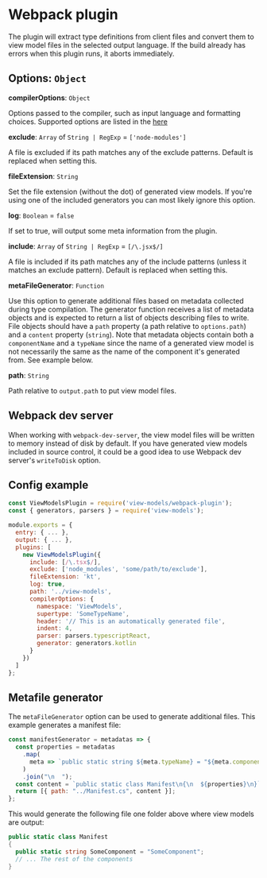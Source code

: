 # Webpack plugin

The plugin will extract type definitions from client files and convert them to view model files in the selected output language. If the build already has errors when this plugin runs, it aborts immediately.

## Options: `Object`

**compilerOptions**: `Object`

Options passed to the compiler, such as input language and formatting choices. Supported options are listed in the [here](https://github.com/asbjornh/viewmodels/blob/master/docs/compiler.md)

**exclude**: `Array` of `String | RegExp` = `['node-modules']`

A file is excluded if its path matches any of the exclude patterns. Default is replaced when setting this.

**fileExtension**: `String`

Set the file extension (without the dot) of generated view models. If you're using one of the included generators you can most likely ignore this option.

**log**: `Boolean` = `false`

If set to true, will output some meta information from the plugin.

**include**: `Array` of `String | RegExp` = `[/\.jsx$/]`

A file is included if its path matches any of the include patterns (unless it matches an exclude pattern). Default is replaced when setting this.

**metaFileGenerator**: `Function`

Use this option to generate additional files based on metadata collected during type compilation. The generator function receives a list of metadata objects and is expected to return a list of objects describing files to write. File objects should have a `path` property (a path relative to `options.path`) and a `content` property (`string`). Note that metadata objects contain both a `componentName` and a `typeName` since the name of a generated view model is not necessarily the same as the name of the component it's generated from. See example below.

**path**: `String`

Path relative to `output.path` to put view model files.

## Webpack dev server

When working with `webpack-dev-server`, the view model files will be written to memory instead of disk by default. If you have generated view models included in source control, it could be a good idea to use Webpack dev server's `writeToDisk` option.

## Config example

```js
const ViewModelsPlugin = require('view-models/webpack-plugin');
const { generators, parsers } = require('view-models');

module.exports = {
  entry: { ... },
  output: { ... },
  plugins: [
    new ViewModelsPlugin({
      include: [/\.tsx$/],
      exclude: ['node_modules', 'some/path/to/exclude'],
      fileExtension: 'kt',
      log: true,
      path: '../view-models',
      compilerOptions: {
        namespace: 'ViewModels',
        supertype: 'SomeTypeName',
        header: '// This is an automatically generated file',
        indent: 4,
        parser: parsers.typescriptReact,
        generator: generators.kotlin
      }
    })
  ]
};
```

## Metafile generator

The `metaFileGenerator` option can be used to generate additional files. This example generates a manifest file:

```js
const manifestGenerator = metadatas => {
  const properties = metadatas
    .map(
      meta => `public static string ${meta.typeName} = "${meta.componentName}";`
    )
    .join("\n  ");
  const content = `public static class Manifest\n{\n  ${properties}\n}`;
  return [{ path: "../Manifest.cs", content }];
};
```

This would generate the following file one folder above where view models are output:

```cs
public static class Manifest
{
  public static string SomeComponent = "SomeComponent";
  // ... The rest of the components
}
```
